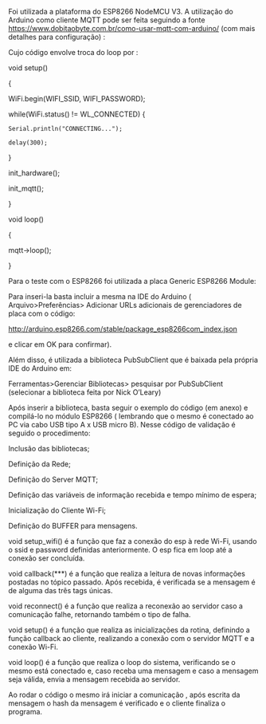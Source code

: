 Foi utilizada a plataforma do ESP8266 NodeMCU V3. A utilização do Arduino como cliente MQTT pode ser feita seguindo a fonte https://www.dobitaobyte.com.br/como-usar-mqtt-com-arduino/ (com mais detalhes para configuração) : 

 

Cujo código envolve troca do loop por :


void setup()

{

  WiFi.begin(WIFI_SSID, WIFI_PASSWORD);

  while(WiFi.status() != WL_CONNECTED) {

    Serial.println("CONNECTING...");

    delay(300);

  }

  init_hardware();

  init_mqtt();

}

 

void loop()

{

  mqtt->loop();

}


 

Para o teste com o ESP8266 foi utilizada a placa Generic ESP8266 Module:

Para inseri-la basta incluir a mesma na IDE do Arduino ( Arquivo>Preferências> Adicionar URLs adicionais de gerenciadores de placa com o código: 



http://arduino.esp8266.com/stable/package_esp8266com_index.json


e clicar em OK para confirmar).

Além disso, é utilizada a biblioteca PubSubClient que é baixada pela própria IDE do Arduino em:

Ferramentas>Gerenciar Bibliotecas> pesquisar por PubSubClient (selecionar a biblioteca feita por Nick O’Leary)

Após inserir a biblioteca, basta seguir o exemplo do código (em anexo) e compilá-lo no módulo ESP8266 ( lembrando que o mesmo é conectado ao PC via cabo USB tipo A x USB micro B). Nesse código de validação é seguido o procedimento:


	
 Inclusão das bibliotecas;
	
 Definição da Rede;
	
 Definição do Server MQTT;
	
 Definição das variáveis de informação recebida e tempo mínimo de espera;
	
 Inicialização do Cliente Wi-Fi;
	
 Definição do BUFFER para mensagens.
	
 void setup_wifi() é a função que faz a conexão do esp à rede Wi-Fi, usando o ssid e password definidas anteriormente. O esp fica em loop até a conexão ser concluída.
	
 void callback(***) é a função que realiza a leitura de novas informações postadas no tópico passado. Após recebida, é verificada se a mensagem é de alguma das três tags únicas.
	
 void reconnect() é a função que realiza a reconexão ao servidor caso a comunicação falhe, retornando também o tipo de falha. 
	
 void setup() é a função que realiza as inicializações da rotina, definindo a função callback ao cliente, realizando a conexão com o servidor MQTT e a conexão Wi-Fi. 
	
 void loop() é a função que realiza o loop do sistema, verificando se o mesmo está conectado e, caso receba uma mensagem e caso a mensagem seja válida, envia a mensagem recebida ao servidor.


Ao rodar o código o mesmo irá iniciar a comunicação , após escrita da mensagem o hash da mensagem é verificado e o cliente finaliza o programa.
